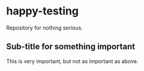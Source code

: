 # happy-testing
Repository for nothing serious.

## Sub-title for something important
This is very important, but not as important as above.

